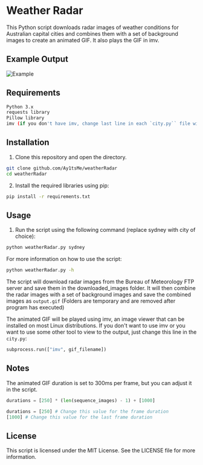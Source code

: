 # Weather Radar

This Python script downloads radar images of weather conditions for Australian capital cities and combines them with a set of background images to create an animated GIF. It also plays the GIF in imv.

## Example Output
![Example](https://0x0.st/H85L.gif)

## Requirements
```bash
Python 3.x
requests library
Pillow library
imv (if you don't have imv, change last line in each `city.py`` file with the program of choice)
```
## Installation
1. Clone this repository and open the directory.
```bash
git clone github.com/Ay1tsMe/weatherRadar
cd weatherRadar
```

2. Install the required libraries using pip:
```bash
pip install -r requirements.txt
```

## Usage
1. Run the script using the following command (replace sydney with city of choice):
```bash
python weatherRadar.py sydney
```
For more information on how to use the script:
```bash
python weatherRadar.py -h
```

The script will download radar images from the Bureau of Meteorology FTP server and save them in the downloaded_images folder. It will then combine the radar images with a set of background images and save the combined images as `output.gif` (Folders are temporary and are removed after program has executed)

The animated GIF will be played using imv, an image viewer that can be installed on most Linux distributions. If you don't want to use imv or you want to use some other tool to view to the output, just change this line in the `city.py`:
```python
subprocess.run(["imv", gif_filename])
```

## Notes
The animated GIF duration is set to 300ms per frame, but you can adjust it in the script. 
```python
durations = [250] * (len(sequence_images) - 1) + [1000]

durations = [250] # Change this value for the frame duration
[1000] # Change this value for the last frame duration
```
## License
This script is licensed under the MIT License. See the LICENSE file for more information.
